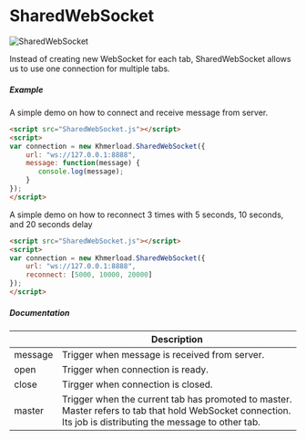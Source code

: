 # SharedWebSocket

![SharedWebSocket](http://oi62.tinypic.com/5vbrma.jpg)

Instead of creating new WebSocket for each tab, SharedWebSocket allows us to use one connection for multiple tabs.

##### Example

A simple demo on how to connect and receive message from server.
```html
<script src="SharedWebSocket.js"></script>
<script>
var connection = new Khmerload.SharedWebSocket({
    url: "ws://127.0.0.1:8888",
    message: function(message) {
       console.log(message);
    }
});
</script>
```

A simple demo on how to reconnect 3 times with 5 seconds, 10 seconds, and 20 seconds delay
```html
<script src="SharedWebSocket.js"></script>
<script>
var connection = new Khmerload.SharedWebSocket({
    url: "ws://127.0.0.1:8888",
    reconnect: [5000, 10000, 20000]
});
</script>
```

##### Documentation

|  | Description |
| --------- |------------|
| message | Trigger when message is received from server.  |
| open | Trigger when connection is ready. |
| close | Tirgger when connection is closed. |
| master | Trigger when the current tab has promoted to master. Master refers to tab that hold WebSocket connection. Its job is distributing the message to other tab. |
